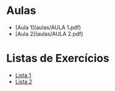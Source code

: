 # Aulas
- [Aula 1](aulas/AULA 1.pdf)
- [Aula 2](aulas/AULA 2.pdf)

# Listas de Exercícios
- [Lista 1](lista1/README.md)
- [Lista 2](lista2/README.md)